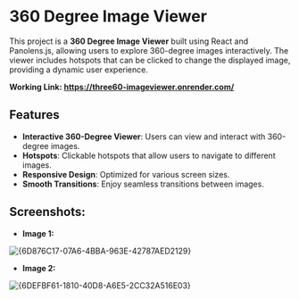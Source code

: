 # 360 Degree Image Viewer

This project is a **360 Degree Image Viewer** built using React and Panolens.js, allowing users to explore 360-degree images interactively. The viewer includes hotspots that can be clicked to change the displayed image, providing a dynamic user experience.

**Working Link: https://three60-imageviewer.onrender.com/**

## Features

- **Interactive 360-Degree Viewer**: Users can view and interact with 360-degree images.
- **Hotspots**: Clickable hotspots that allow users to navigate to different images.
- **Responsive Design**: Optimized for various screen sizes.
- **Smooth Transitions**: Enjoy seamless transitions between images.

## Screenshots:

- **Image 1:**
  
![{6D876C17-07A6-4BBA-963E-42787AED2129}](https://github.com/user-attachments/assets/f0a71ec9-2da5-4ba5-a431-ae85e431f7fe)

- **Image 2:**
  
![{6DEFBF61-1810-40D8-A6E5-2CC32A516E03}](https://github.com/user-attachments/assets/a428868d-ddf1-42fb-a6e8-0c7ba01d9b4b)
